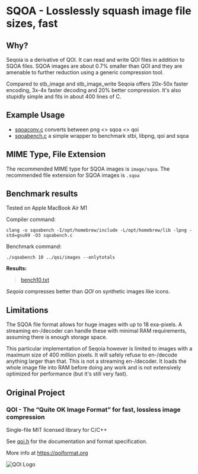 # SQOA - Losslessly squash image file sizes, fast

## Why?

Seqoia is a derivative of QOI. It can read and write QOI files in addition to
SQOA files. SQOA images are about 0.7% smaller than QOI and they are amenable 
to further reduction using a generic compression tool.

Compared to stb_image and stb_image_write Seqoia offers 20x-50x faster encoding,
3x-4x faster decoding and 20% better compression. It's also stupidly simple and
fits in about 400 lines of C.


## Example Usage

- [sqoaconv.c](https://github.com/jido/seqoia/blob/sqoa-format/sqoaconv.c)
converts between png <> sqoa <> qoi
 - [sqoabench.c](https://github.com/jido/seqoia/blob/sqoa-format/sqoabench.c)
a simple wrapper to benchmark stbi, libpng, qoi and sqoa


## MIME Type, File Extension

The recommended MIME type for SQOA images is `image/sqoa`.
The recommended file extension for SQOA images is `.sqoa`


## Benchmark results

Tested on Apple MacBook Air M1

Compiler command:

```
clang -o sqoabench -I/opt/homebrew/include -L/opt/homebrew/lib -lpng -std=gnu99 -O3 sqoabench.c
```

Benchmark command:

```
./sqoabench 10 ../qoi/images --onlytotals
```

**Results:**

> [bench10.txt](https://github.com/jido/seqoia/blob/sqoa-format/bench10.txt)

_Seqoia_ compresses better than _QOI_ on synthetic images like icons.


## Limitations

The SQOA file format allows for huge images with up to 18 exa-pixels. A streaming 
en-/decoder can handle these with minimal RAM requirements, assuming there is 
enough storage space.

This particular implementation of Seqoia however is limited to images with a 
maximum size of 400 million pixels. It will safely refuse to en-/decode anything
larger than that. This is not a streaming en-/decoder. It loads the whole image
file into RAM before doing any work and is not extensively optimized for 
performance (but it's still very fast).


## Original Project

### QOI - The “Quite OK Image Format” for fast, lossless image compression

Single-file MIT licensed library for C/C++

See [qoi.h](https://github.com/phoboslab/qoi/blob/master/qoi.h) for
the documentation and format specification.

More info at https://qoiformat.org

![QOI Logo](https://qoiformat.org/qoi-logo.svg)
